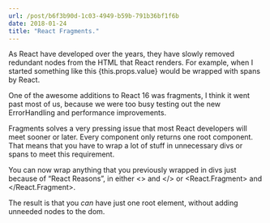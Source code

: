 ```yaml
---
url: /post/b6f3b90d-1c03-4949-b59b-791b36bf1f6b
date: 2018-01-24
title: "React Fragments."
---
```


As React have developed over the years, they have slowly removed redundant nodes from the HTML that React renders. For example, when I started something like this {this.props.value} would be wrapped with spans by React.



One of the awesome additions to React 16 was fragments, I think it went past most of us, because we were too busy testing out the new ErrorHandling and performance improvements.



Fragments solves a very pressing issue that most React developers will meet sooner or later. Every component only returns one root component. That means that you have to wrap a lot of stuff in unnecessary divs or spans to meet this requirement.



You can now wrap anything that you previously wrapped in divs just because of &#8220;React Reasons&#8221;, in either <> and </> or <React.Fragment> and </React.Fragment>.



The result is that you _can_ have just one root element, without adding unneeded nodes to the dom.